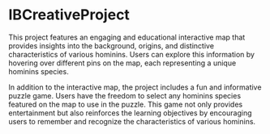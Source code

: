 # IBCreativeProject

This project features an engaging and educational interactive map that provides insights into the background, origins, and distinctive characteristics of various hominins. Users can explore this information by hovering over different pins on the map, each representing a unique hominins species.

In addition to the interactive map, the project includes a fun and informative puzzle game. Users have the freedom to select any hominins species featured on the map to use in the puzzle. This game not only provides entertainment but also reinforces the learning objectives by encouraging users to remember and recognize the characteristics of various hominins.
